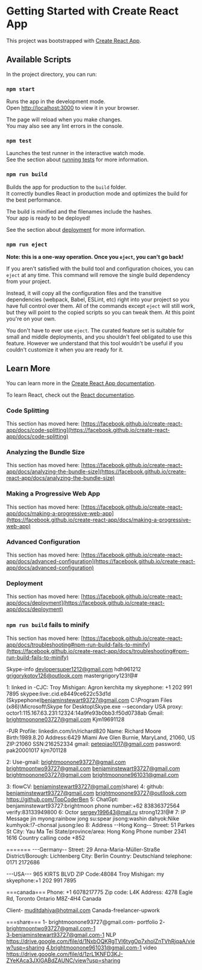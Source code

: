 # Getting Started with Create React App

This project was bootstrapped with [Create React App](https://github.com/facebook/create-react-app).

## Available Scripts

In the project directory, you can run:

### `npm start`

Runs the app in the development mode.\
Open [http://localhost:3000](http://localhost:3000) to view it in your browser.

The page will reload when you make changes.\
You may also see any lint errors in the console.

### `npm test`

Launches the test runner in the interactive watch mode.\
See the section about [running tests](https://facebook.github.io/create-react-app/docs/running-tests) for more information.

### `npm run build`

Builds the app for production to the `build` folder.\
It correctly bundles React in production mode and optimizes the build for the best performance.

The build is minified and the filenames include the hashes.\
Your app is ready to be deployed!

See the section about [deployment](https://facebook.github.io/create-react-app/docs/deployment) for more information.

### `npm run eject`

**Note: this is a one-way operation. Once you `eject`, you can't go back!**

If you aren't satisfied with the build tool and configuration choices, you can `eject` at any time. This command will remove the single build dependency from your project.

Instead, it will copy all the configuration files and the transitive dependencies (webpack, Babel, ESLint, etc) right into your project so you have full control over them. All of the commands except `eject` will still work, but they will point to the copied scripts so you can tweak them. At this point you're on your own.

You don't have to ever use `eject`. The curated feature set is suitable for small and middle deployments, and you shouldn't feel obligated to use this feature. However we understand that this tool wouldn't be useful if you couldn't customize it when you are ready for it.

## Learn More

You can learn more in the [Create React App documentation](https://facebook.github.io/create-react-app/docs/getting-started).

To learn React, check out the [React documentation](https://reactjs.org/).

### Code Splitting

This section has moved here: [https://facebook.github.io/create-react-app/docs/code-splitting](https://facebook.github.io/create-react-app/docs/code-splitting)

### Analyzing the Bundle Size

This section has moved here: [https://facebook.github.io/create-react-app/docs/analyzing-the-bundle-size](https://facebook.github.io/create-react-app/docs/analyzing-the-bundle-size)

### Making a Progressive Web App

This section has moved here: [https://facebook.github.io/create-react-app/docs/making-a-progressive-web-app](https://facebook.github.io/create-react-app/docs/making-a-progressive-web-app)

### Advanced Configuration

This section has moved here: [https://facebook.github.io/create-react-app/docs/advanced-configuration](https://facebook.github.io/create-react-app/docs/advanced-configuration)

### Deployment

This section has moved here: [https://facebook.github.io/create-react-app/docs/deployment](https://facebook.github.io/create-react-app/docs/deployment)

### `npm run build` fails to minify

This section has moved here: [https://facebook.github.io/create-react-app/docs/troubleshooting#npm-run-build-fails-to-minify](https://facebook.github.io/create-react-app/docs/troubleshooting#npm-run-build-fails-to-minify)


Skype-info
devlopersuper1212@gmail.com
hdh961212
grigorykotov126@outlook.com
mastergrigory123!@#


1: linked in 
-CJC: 
Troy Mishigan:
Agron kerchita
my skyephone: +1 202 991 7895
skypee:live:.cid.e8449ce622c53d1d
(Skypephone)benjaminstewart93727@gmail.com
C:\Program Files (x86)\Microsoft\Skype for Desktop\Skype.exe --secondary
USA proxy:
octor1:115.167.63.231:12324:14a9fe93b0bb3:f50d0738ab
Gmail: brightmoonone03727@gmail.com
Kjm19691128

-PJR
Profile: linkedin.com/in/richard820
Name: Richard Moore
Birth:1989.8.20
Address:6429 Miami Ave Glen Burnie, MaryLand, 21060, US
ZIP:21060
SSN:216252334
gmail: petepiao1017@gmail.com
password: pak20001017
kjm701128


2: Use-gmail:
brightmoonone93727@gmail.com
brightmoontwo93727@gmail.com
benjaminstewart93727@gmail.com
brightmoonone03727@gmail.com
brightmoonone961031@gmail.com

3: flowCV: 
	      benjaminstewart93727@gmail.com(share)
4: github: 
benjaminstewart93727@gmail.com
brightmoonone93727@outllook.com
https://github.com/TopCoderBen
5: ChatGpt: 
benjaminstewart93727:brightmoon
phone number:+62 83836372564
verify:83133949800
6: Octor 
sergey199643@mail.ru strong123!@#
7: IP Message 
jin myong:rainbow
jong su:spear
jisong:washin
dahyok:Nike
kumhyok:!7-chonsal
jusong:leo
8: Address
--Hong Kong--
Street:  51 Parkes St
City:   Yau Ma Tei
State/province/area:    Hong Kong
Phone number  2341 1616
Country calling code  +852

=======
---Germany--
Street: 29 Anna-Maria-Müller-Straße
District/Borough: Lichtenberg
City: Berlin
Country: Deutschland
telephone:    0171 2172686

---USA---
965 KIRTS BLVD
ZIP Code:48084
Troy Mishigan:
my skyephone:+1 202 991 7895

===canada===
Phone: +1 6078217775
Zip code: L4K 
Address: 4278 Eagle Rd, 
Toronto Ontario M8Z-4H4 Canada

Client-
muditdahiya@hotmail.com Canada-freelancer-upwork

===share===
1- brightmoonone93727@gmail.com- portfolio
2- brightmoontwo93727@gmail.com-1  
3-benjaminstewart93727@gmail.com-1  NLP
https://drive.google.com/file/d/1NxbOQKRgTVI6tygOp7xhoIZnTVhRjqaA/view?usp=sharing
4.brightmoonone961031@gmail.com-1 
video
https://drive.google.com/file/d/1zrL1KNFD3KJ-ZYeKAca3JXlGABdZAUNC/view?usp=sharing


